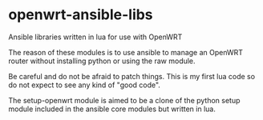 # openwrt-ansible-libs
Ansible libraries written in lua for use with OpenWRT

The reason of these modules is to use ansible to manage an OpenWRT router
without installing python or using the raw module.

Be careful and do not be afraid to patch things. This is my first lua code
so do not expect to see any kind of "good code".

The setup-openwrt module is aimed to be a clone of the python setup module
included in the ansible core modules but written in lua.
